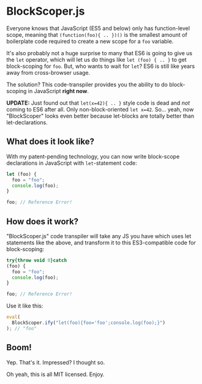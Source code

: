 # BlockScoper.js

Everyone knows that JavaScript (ES5 and below) only has function-level scope, meaning that `(function(foo){ .. })()` is the smallest amount of boilerplate code required to create a new scope for a `foo` variable.

It's also probably not a huge surprise to many that ES6 is going to give us the `let` operator, which will let us do things like `let (foo) { .. }` to get block-scoping for `foo`. But, who wants to wait for `let`? ES6 is still like years away from cross-browser usage.

The solution? This code-transpiler provides you the ability to do block-scoping in JavaScript **right now**.

**UPDATE:** Just found out that `let(x=42){ .. }` style code is dead and *not* coming to ES6 after all. Only non-block-oriented `let x=42`. So... yeah, now "BlockScoper" looks even better because let-blocks are totally better than let-declarations.

## What does it look like?

With my patent-pending technology, you can now write block-scope declarations in JavaScript with `let`-statement code:

```js
let (foo) {
  foo = "foo";
  console.log(foo);
}

foo; // Reference Error!
```

## How does it work?

"BlockScoper.js" code transpiler will take any JS you have which uses let statements like the above, and transform it to this ES3-compatible code for block-scoping:

```js
try{throw void 0}catch
(foo) {
  foo = "foo";
  console.log(foo);
}

foo; // Reference Error!
```

Use it like this:

```js
eval(
  BlockScoper.ify("let(foo){foo='foo';console.log(foo);}")
); // "foo"
```

## Boom!

Yep. That's it. Impressed? I thought so.

Oh yeah, this is all MIT licensed. Enjoy.
